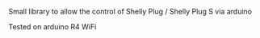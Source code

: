 Small library to allow the control of Shelly Plug / Shelly Plug S via arduino

Tested on arduino R4 WiFi